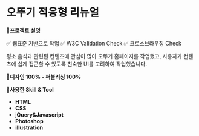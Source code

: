 # 오뚜기 적응형 리뉴얼

📝**프로젝트 설명**

✅ 웹표준 기반으로 작업
✅ W3C Validation Check
✅ 크로스브라우징 Check

평소 음식과 관련된 컨텐츠에 관심이 많아 오뚜기 홈페이지를 작업했고, 사용자가 컨텐츠에 쉽게 접근할 수 있도록 친숙한 UI를 고려하여 작업했습니다.

📝**디자인 100% - 퍼블리싱 100%**

📝**사용한 Skill & Tool**

- **HTML**
- **CSS**
- j**Query&Javascript**
- **Photoshop**
- **illustration**
